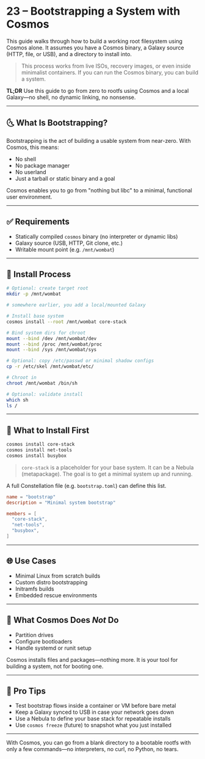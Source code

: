 # 23 – Bootstrapping a System with Cosmos

This guide walks through how to build a working root filesystem using Cosmos alone. It assumes you have a Cosmos binary, a Galaxy source (HTTP, file, or USB), and a directory to install into.

> This process works from live ISOs, recovery images, or even inside minimalist containers. If you can run the Cosmos binary, you can build a system.

**TL;DR**
Use this guide to go from zero to rootfs using Cosmos and a local Galaxy—no shell, no dynamic linking, no nonsense.

---

## 🌜 What Is Bootstrapping?
Bootstrapping is the act of building a usable system from near-zero. With Cosmos, this means:

- No shell
- No package manager
- No userland
- Just a tarball or static binary and a goal

Cosmos enables you to go from "nothing but libc" to a minimal, functional user environment.

---

## ✅ Requirements
- Statically compiled `cosmos` binary (no interpreter or dynamic libs)
- Galaxy source (USB, HTTP, Git clone, etc.)
- Writable mount point (e.g. `/mnt/wombat`)

---

## 🔨 Install Process
```bash
# Optional: create target root
mkdir -p /mnt/wombat

# somewhere earlier, you add a local/mounted Galaxy

# Install base system
cosmos install --root /mnt/wombat core-stack

# Bind system dirs for chroot
mount --bind /dev /mnt/wombat/dev
mount --bind /proc /mnt/wombat/proc
mount --bind /sys /mnt/wombat/sys

# Optional: copy /etc/passwd or minimal shadow configs
cp -r /etc/skel /mnt/wombat/etc/

# Chroot in
chroot /mnt/wombat /bin/sh

# Optional: validate install
which sh
ls /
```

---

## 🔄 What to Install First
```bash
cosmos install core-stack
cosmos install net-tools
cosmos install busybox
```

> `core-stack` is a placeholder for your base system. It can be a Nebula (metapackage). The goal is to get a minimal system up and running.

A full Constellation file (e.g. `bootstrap.toml`) can define this list.

```toml
name = "bootstrap"
description = "Minimal system bootstrap"

members = [
  "core-stack",
  "net-tools",
  "busybox",
]
```

---

## 🌐 Use Cases
- Minimal Linux from scratch builds
- Custom distro bootstrapping
- Initramfs builds
- Embedded rescue environments

---

## 🚫 What Cosmos Does *Not* Do
- Partition drives
- Configure bootloaders
- Handle systemd or runit setup

Cosmos installs files and packages—nothing more. It is your tool for building a system, not for booting one.

---

## 🫰 Pro Tips
- Test bootstrap flows inside a container or VM before bare metal
- Keep a Galaxy synced to USB in case your network goes down
- Use a Nebula to define your base stack for repeatable installs
- Use `cosmos freeze` (future) to snapshot what you just installed

---

With Cosmos, you can go from a blank directory to a bootable rootfs with only a few commands—no interpreters, no curl, no Python, no tears.

